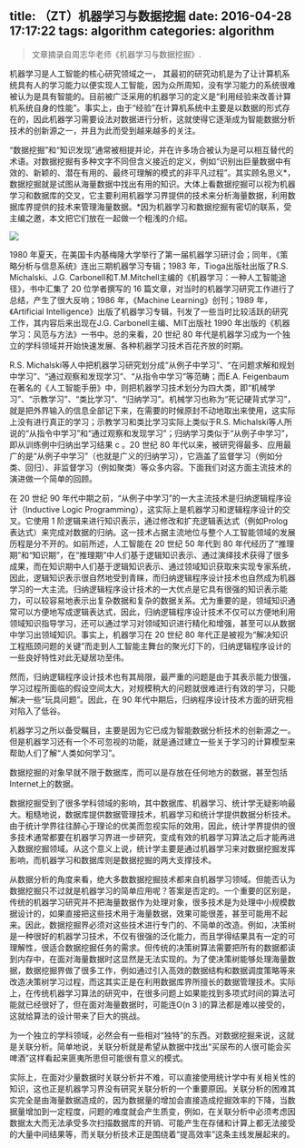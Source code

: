 title: （ZT）机器学习与数据挖掘
date: 2016-04-28 17:17:22
tags: algorithm
categories: algorithm
---


>文章摘录自周志华老师《机器学习与数据挖掘》.

机器学习是人工智能的核心研究领域之一， 其最初的研究动机是为了让计算机系统具有人的学习能力以便实现人工智能，因为众所周知，没有学习能力的系统很难被认为是具有智能的。目前被广泛采用的机器学习的定义是“利用经验来改善计算机系统自身的性能”。事实上，由于“经验”在计算机系统中主要是以数据的形式存在的，因此机器学习需要设法对数据进行分析，这就使得它逐渐成为智能数据分析技术的创新源之一，并且为此而受到越来越多的关注。

<!--more-->
“数据挖掘”和“知识发现”通常被相提并论，并在许多场合被认为是可以相互替代的术语。对数据挖掘有多种文字不同但含义接近的定义，例如“识别出巨量数据中有效的、新颖的、潜在有用的、最终可理解的模式的非平凡过程”。其实顾名思义*，数据挖掘就是试图从海量数据中找出有用的知识。大体上看数据挖掘可以视为机器学习和数据库的交叉，它主要利用机器学习界提供的技术来分析海量数据，利用数据库界提供的技术来管理海量数据。*因为机器学习和数据挖掘有密切的联系，受主编之邀，本文把它们放在一起做一个粗浅的介绍。

![](http://peihao.space/img/article/data_dip-ML.png)

1980 年夏天，在美国卡内基梅隆大学举行了第一届机器学习研讨会；同年，《策略分析与信息系统》连出三期机器学习专辑；1983 年，Tioga出版社出版了R.S. Michalski、J.G. Carbonell和T.M.Mitchell主编的《机器学习：一种人工智能途径》，书中汇集了 20 位学者撰写的 16 篇文章，对当时的机器学习研究工作进行了总结，产生了很大反响；1986 年，《Machine Learning》创刊；1989 年，《Artificial Intelligence》出版了机器学习专辑，刊发了一些当时比较活跃的研究工作，其内容后来出现在J.G. Carbonell主编、MIT出版社 1990 年出版的《机器学习：风范与方法》一书中。总的来看，20 世纪 80 年代是机器学习成为一个独立的学科领域并开始快速发展、各种机器学习技术百花齐放的时期。

R.S. Michalski等人中把机器学习研究划分成“从例子中学习”、“在问题求解和规划中学习”、“通过观察和发现学习”、“从指令中学习”等范畴；而E.A. Feigenbaum在著名的《人工智能手册》中，则把机器学习技术划分为四大类，即“机械学习”、“示教学习”、“类比学习”、“归纳学习”。机械学习也称为“死记硬背式学习”，就是把外界输入的信息全部记下来，在需要的时候原封不动地取出来使用，这实际上没有进行真正的学习；示教学习和类比学习实际上类似于R.S. Michalski等人所说的“从指令中学习”和“通过观察和发现学习”；归纳学习类似于“从例子中学习”，即从训练例中归纳出学习结果 c 。20 世纪 80 年代以来，被研究得最多、应用最广的是“从例子中学习”（也就是广义的归纳学习），它涵盖了监督学习（例如分类、回归）、非监督学习（例如聚类）等众多内容。下面我们对这方面主流技术的演进做一个简单的回顾。

在 20 世纪 90 年代中期之前，“从例子中学习”的一大主流技术是归纳逻辑程序设计（Inductive Logic Programming），这实际上是机器学习和逻辑程序设计的交叉。它使用 1 阶逻辑来进行知识表示，通过修改和扩充逻辑表达式（例如Prolog表达式）来完成对数据的归纳。这一技术占据主流地位与整个人工智能领域的发展历程是分不开的。如前所述，人工智能在 20 世纪 50 年代到 80 年代经历了“推理期”和“知识期”，在“推理期”中人们基于逻辑知识表示、通过演绎技术获得了很多成果，而在知识期中人们基于逻辑知识表示、通过领域知识获取来实现专家系统，因此，逻辑知识表示很自然地受到青睐，而归纳逻辑程序设计技术也自然成为机器学习的一大主流。归纳逻辑程序设计技术的一大优点是它具有很强的知识表示能力，可以较容易地表示出复杂数据和复杂的数据关系。尤为重要的是，领域知识通常可以方便地写成逻辑表达式，因此，归纳逻辑程序设计技术不仅可以方便地利用领域知识指导学习，还可以通过学习对领域知识进行精化和增强，甚至可以从数据中学习出领域知识。事实上，机器学习在 20 世纪 80 年代正是被视为“解决知识工程瓶颈问题的关键”而走到人工智能主舞台的聚光灯下的，归纳逻辑程序设计的一些良好特性对此无疑居功至伟。

然而，归纳逻辑程序设计技术也有其局限，最严重的问题是由于其表示能力很强，学习过程所面临的假设空间太大，对规模稍大的问题就很难进行有效的学习，只能解决一些“玩具问题”。因此，在 90 年代中期后，归纳程序设计技术方面的研究相对陷入了低谷。

机器学习之所以备受瞩目，主要是因为它已成为智能数据分析技术的创新源之一。但是机器学习还有一个不可忽视的功能，就是通过建立一些关于学习的计算模型来帮助人们了解“人类如何学习”。

数据挖掘的对象早就不限于数据库，而可以是存放在任何地方的数据，甚至包括Internet上的数据。

数据挖掘受到了很多学科领域的影响，其中数据库、机器学习、统计学无疑影响最大。粗糙地说，数据库提供数据管理技术，机器学习和统计学提供数据分析技术。由于统计学界往往醉心于理论的优美而忽视实际的效用，因此，统计学界提供的很多技术通常都要在机器学习界进一步研究，变成有效的机器学习算法之后才能再进入数据挖掘领域。从这个意义上说，统计学主要是通过机器学习来对数据挖掘发挥影响，而机器学习和数据库则是数据挖掘的两大支撑技术。

从数据分析的角度来看，绝大多数数据挖掘技术都来自机器学习领域。但能否认为数据挖掘只不过就是机器学习的简单应用呢？答案是否定的。一个重要的区别是，传统的机器学习研究并不把海量数据作为处理对象，很多技术是为处理中小规模数据设计的，如果直接把这些技术用于海量数据，效果可能很差，甚至可能用不起来。因此，数据挖掘界必须对这些技术进行专门的、不简单的改造。例如，决策树是一种很好的机器学习技术，不仅有很强的泛化能力，而且学得结果具有一定的可理解性，很适合数据挖掘任务的需求。但传统的决策树算法需要把所有的数据都读到内存中，在面对海量数据时这显然是无法实现的。为了使决策树能够处理海量数据，数据挖掘界做了很多工作，例如通过引入高效的数据结构和数据调度策略等来改造决策树学习过程，而这其实正是在利用数据库界所擅长的数据管理技术。实际上，在传统机器学习算法的研究中，在很多问题上如果能找到多项式时间的算法可能就已经很好了，但在面对海量数据时，可能连O(n 3 )的算法都是难以接受的，这就给算法的设计带来了巨大的挑战。

为一个独立的学科领域，必然会有一些相对“独特”的东西。对数据挖掘来说，这就是关联分析。简单地说，关联分析就是希望从数据中找出“买尿布的人很可能会买啤酒”这样看起来匪夷所思但可能很有意义的模式。

实际上，在面对少量数据时关联分析并不难，可以直接使用统计学中有关相关性的知识，这也正是机器学习界没有研究关联分析的一个重要原因。关联分析的困难其实完全是由海量数据造成的，因为数据量的增加会直接造成挖掘效率的下降，当数据量增加到一定程度，问题的难度就会产生质变，例如，在关联分析中必须考虑因数据太大而无法承受多次扫描数据库的开销、可能产生在存储和计算上都无法接受的大量中间结果等，而关联分析技术正是围绕着“提高效率”这条主线发展起来的。

